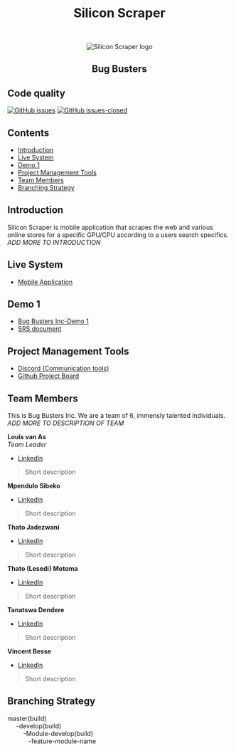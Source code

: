 <h1 align="center"> Silicon Scraper </h1> <br>
<p align="center"> 
	<img alt="Silicon Scraper logo" src="#">
</p>
<h2 align="center"> Bug Busters </h2>

## Code quality 
<!--Still need to add/edit badges-->
[![GitHub issues](https://img.shields.io/github/issues/Naereen/StrapDown.js.svg)](https://github.com/COS301-SE-2021/Silicon-Scraper/issues)
[![GitHub issues-closed](https://img.shields.io/github/issues-closed/Naereen/StrapDown.js.svg)](https://GitHub.com/Naereen/StrapDown.js/issues?q=is%3Aissue+is%3Aclosed)

## Contents 
- [Introduction](#introduction)
- [Live System](#live-system)
- [Demo 1](#demo-1)
- [Project Management Tools](#project-management-tools)
- [Team Members](#team-members)
- [Branching Strategy](#branching-strategy)

## Introduction
Silicon Scraper is mobile application that scrapes the web and various online stores for a specific GPU/CPU according to a users search specifics.
_ADD MORE TO INTRODUCTION_ 

## Live System
- [Mobile Application](#mobile-app)

## Demo 1
- [Bug Busters Inc-Demo 1](#demo1-video)
- [SRS document](#srs-document)

## Project Management Tools
- [Discord (Communication tools)](https://discord.gg/xpsn3YRn)
- [Github Project Board](https://github.com/COS301-SE-2021/Silicon-Scraper/projects/1)

## Team Members
This is Bug Busters Inc. We are a team of 6, immensly talented individuals. _ADD MORE TO DESCRIPTION OF TEAM_

**Louis van As**\
_Team Leader_
- [LinkedIn](#link)
> Short description

**Mpendulo Sibeko**
- [LinkedIn](#link)
> Short description

**Thato Jadezwani**
- [LinkedIn](#link)
> Short description

**Thato (Lesedi) Motoma**
- [LinkedIn](https://www.linkedin.com/in/thato-lesedi-motoma-69311b1b1/)
> Short description

**Tanatswa Dendere**
- [LinkedIn](#link)
> Short description

**Vincent Besse**
- [LinkedIn](#link)
> Short description

## Branching Strategy
master(build)
</br>&nbsp;&nbsp;&nbsp;&nbsp; -develop(build)
</br>&nbsp;&nbsp;&nbsp;&nbsp;&nbsp;&nbsp;&nbsp;&nbsp; -Module-develop(build)
</br>&nbsp;&nbsp;&nbsp;&nbsp;&nbsp;&nbsp;&nbsp;&nbsp;&nbsp;&nbsp;&nbsp;&nbsp;-feature-module-name